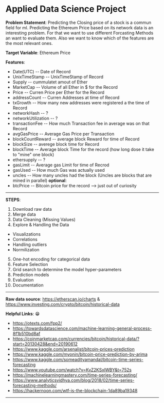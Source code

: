 # Applied Data Science Project


**Problem Statement**:
Predicting the Closing price of a stock is a commun field for ml. 
Predicting the Ethereum Price based on its network data is an interesting problem. 
For that we want to use different Forcasting Methods an want to evaluate them. Also we want to know which of the features are the most relevant ones. 

**Target Variable**: Ethereum Price

**Features**:
- Date(UTC)
-- Date of Record
- UnixTimeStamp
-- UnixTimeStamp of Record
- Supply
-- cummulatet amout of Ether
- MarketCap
-- Volume of all Ether in $ for the Record
- Price
-- Curren Price per Ether for the Record
- addressCount
-- Curren Addresses at time of Record
- txGrowth
-- How many new addresses were registered a the time of Record
- networkHash
-- ?
- networkUtilization
-- ?
- transactionFee
-- How much Transaction fee in average was on that Record
- avgGasPrice
-- Average Gas Price per Transaction
- blockCountReward
-- average block Reward for time of Record
- blockSize
-- averege block time for Record
- blockTime
-- Average block Time for the record (how long dose it take to "mine" one block)
- ethersupply
-- ?
- gasLimit
-- Average gas Limit for time of Recrod
- gasUsed
-- How much Gas was actually used
- uncles
-- How many uncles had the block (Uncles are blocks that are mined in parallel)
**optional**:
- btcPrice
-- Bitcoin price for the record --> just out of curiosity
-------------------------------------------------------------------

**STEPS**:
1. Download raw data
2. Merge data
3. Data Cleaning (Missing Values)
4. Explore & Handling the Data
  - Visualizations
  - Correlations
  - Handling outliers
  - Normilization
5. One-hot encoding for categorical data
6. Feature Selection
7. Grid search to determine the model hyper-parameters
8. Prediction models
9. Evaluation
10. Documentation
-------------------------------------------------------------------

**Raw data source**: https://etherscan.io/charts & https://www.investing.com/crypto/bitcoin/historical-data

**Helpful Links**: :grin:
- https://otexts.com/fpp2/
- https://towardsdatascience.com/machine-learning-general-process-8f1b510bd8af
- https://coinmarketcap.com/currencies/bitcoin/historical-data/?start=20130428&end=20190612
- https://www.kaggle.com/arsenalist/bitcoin-prices-prediction
- https://www.kaggle.com/myonin/bitcoin-price-prediction-by-arima
- https://www.kaggle.com/someadityamandal/bitcoin-time-series-forecasting
- https://www.youtube.com/watch?v=KvZ2KSxlWBY&t=752s
- https://machinelearningmastery.com/time-series-forecasting/
- https://www.analyticsvidhya.com/blog/2018/02/time-series-forecasting-methods/
- https://hackernoon.com/wtf-is-the-blockchain-1da89ba19348
-------------------------------------------------------------------
